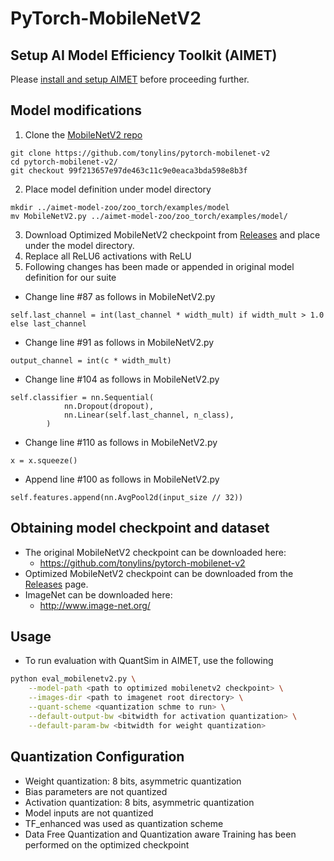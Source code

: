# PyTorch-MobileNetV2

## Setup AI Model Efficiency Toolkit (AIMET)
Please [install and setup AIMET](../../README.md#install-aimet) before proceeding further.

## Model modifications
1. Clone the [MobileNetV2 repo](https://github.com/tonylins/pytorch-mobilenet-v2)
```
git clone https://github.com/tonylins/pytorch-mobilenet-v2
cd pytorch-mobilenet-v2/
git checkout 99f213657e97de463c11c9e0eaca3bda598e8b3f
```
2. Place model definition under model directory
```
mkdir ../aimet-model-zoo/zoo_torch/examples/model
mv MobileNetV2.py ../aimet-model-zoo/zoo_torch/examples/model/
```
3. Download Optimized MobileNetV2 checkpoint from [Releases](/../../releases) and place under the model directory.
4. Replace all ReLU6 activations with ReLU
5. Following changes has been made or appended in original model definition for our suite 
  - Change line #87 as follows in MobileNetV2.py
```
self.last_channel = int(last_channel * width_mult) if width_mult > 1.0 else last_channel
```
  - Change line #91 as follows in MobileNetV2.py
```
output_channel = int(c * width_mult)
```
  - Change line #104 as follows in MobileNetV2.py
```
self.classifier = nn.Sequential(
            nn.Dropout(dropout),
            nn.Linear(self.last_channel, n_class),
        )
```
  - Change line #110 as follows in MobileNetV2.py
```
x = x.squeeze()
```
  - Append line #100 as follows in MobileNetV2.py
```
self.features.append(nn.AvgPool2d(input_size // 32))
```
## Obtaining model checkpoint and dataset

- The original MobileNetV2 checkpoint can be downloaded here:
  - https://github.com/tonylins/pytorch-mobilenet-v2
- Optimized MobileNetV2 checkpoint can be downloaded from the [Releases](/../../releases) page.
- ImageNet can be downloaded here:
  - http://www.image-net.org/

## Usage
- To run evaluation with QuantSim in AIMET, use the following
```bash
python eval_mobilenetv2.py \
	--model-path <path to optimized mobilenetv2 checkpoint> \
	--images-dir <path to imagenet root directory> \
	--quant-scheme <quantization schme to run> \
	--default-output-bw <bitwidth for activation quantization> \
	--default-param-bw <bitwidth for weight quantization>     		
```

## Quantization Configuration
- Weight quantization: 8 bits, asymmetric quantization
- Bias parameters are not quantized
- Activation quantization: 8 bits, asymmetric quantization
- Model inputs are not quantized
- TF_enhanced was used as quantization scheme
- Data Free Quantization and Quantization aware Training has been performed on the optimized checkpoint
